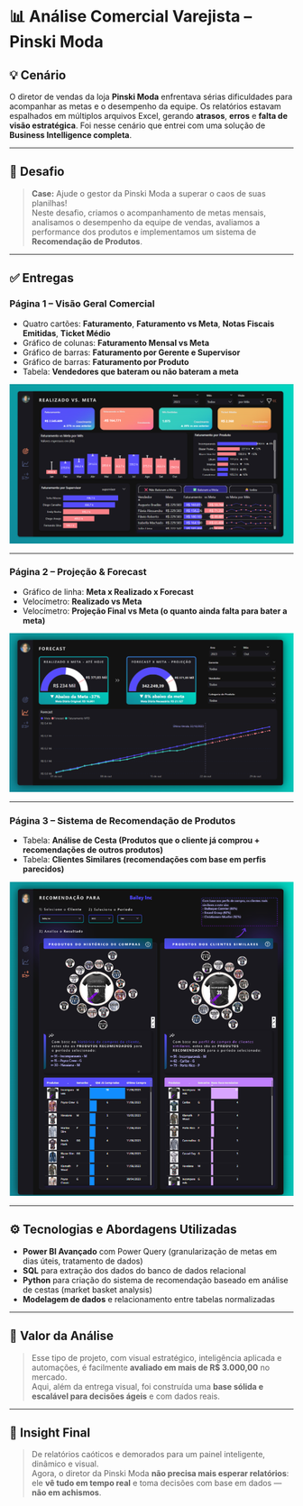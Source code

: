# 📊 Análise Comercial Varejista – Pinski Moda

## 💡 Cenário

O diretor de vendas da loja **Pinski Moda** enfrentava sérias dificuldades para acompanhar as metas e o desempenho da equipe. Os relatórios estavam espalhados em múltiplos arquivos Excel, gerando **atrasos**, **erros** e **falta de visão estratégica**. Foi nesse cenário que entrei com uma solução de **Business Intelligence completa**.

---

## 🎯 Desafio

> **Case:** Ajude o gestor da Pinski Moda a superar o caos de suas planilhas!  
> Neste desafio, criamos o acompanhamento de metas mensais, analisamos o desempenho da equipe de vendas, avaliamos a performance dos produtos e implementamos um sistema de **Recomendação de Produtos**.

---

## ✅ Entregas

### Página 1 – Visão Geral Comercial

- Quatro cartões: **Faturamento**, **Faturamento vs Meta**, **Notas Fiscais Emitidas**, **Ticket Médio**
- Gráfico de colunas: **Faturamento Mensal vs Meta**
- Gráfico de barras: **Faturamento por Gerente e Supervisor**
- Gráfico de barras: **Faturamento por Produto**
- Tabela: **Vendedores que bateram ou não bateram a meta**

![Página 1](imagens/PG1.png)

---

### Página 2 – Projeção & Forecast

- Gráfico de linha: **Meta x Realizado x Forecast**
- Velocímetro: **Realizado vs Meta**
- Velocímetro: **Projeção Final vs Meta (o quanto ainda falta para bater a meta)**

![Página 2](imagens/PG2.png)

---

### Página 3 – Sistema de Recomendação de Produtos

- Tabela: **Análise de Cesta (Produtos que o cliente já comprou + recomendações de outros produtos)**
- Tabela: **Clientes Similares (recomendações com base em perfis parecidos)**

![Página 3](imagens/PG3.png)

---

## ⚙️ Tecnologias e Abordagens Utilizadas

- **Power BI Avançado** com Power Query (granularização de metas em dias úteis, tratamento de dados)
- **SQL** para extração dos dados do banco de dados relacional
- **Python** para criação do sistema de recomendação baseado em análise de cestas (market basket analysis)
- **Modelagem de dados** e relacionamento entre tabelas normalizadas

---

## 💬 Valor da Análise

> Esse tipo de projeto, com visual estratégico, inteligência aplicada e automações, é facilmente **avaliado em mais de R$ 3.000,00** no mercado.  
> Aqui, além da entrega visual, foi construída uma **base sólida e escalável para decisões ágeis** e com dados reais.

---

## 🧠 Insight Final

> De relatórios caóticos e demorados para um painel inteligente, dinâmico e visual.  
> Agora, o diretor da Pinski Moda **não precisa mais esperar relatórios**: ele **vê tudo em tempo real** e toma decisões com base em dados — **não em achismos**.

